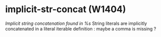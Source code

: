# implicit-str-concat (W1404)

*Implicit string concatenation found in %s* String literals are
implicitly concatenated in a literal iterable definition : maybe a comma
is missing ?
